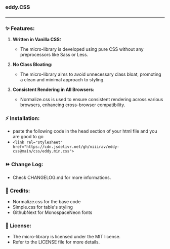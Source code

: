 ### <h3>eddy.CSS<h3>

<hr>

### ✨ Features:

1. **Written in Vanilla CSS:**
   - The micro-library is developed using pure CSS without any preprocessors like Sass or Less.

2. **No Class Bloating:**
   - The micro-library aims to avoid unnecessary class bloat, promoting a clean and minimal approach to styling.

3. **Consistent Rendering in All Browsers:**
   - Normalize.css is used to ensure consistent rendering across various browsers, enhancing cross-browser compatibility.

### ⚡️ Installation:

- paste the following code in the head section of your html file and you are good to go
- ```<link rel="stylesheet" href="https://cdn.jsdelivr.net/gh/niiirav/eddy-css@main/css/eddy.min.css">```

### ⏩ Change Log:

- Check CHANGELOG.md for more informations.

### 🙏 Credits:

- <a link="https://github.com/necolas/normalize.css/"> Normalize.css </a> for the base code
- <a link="https://github.com/kevquirk/simple.css"> Simple.css</a> for table's styling
- <a link="https://github.com/githubnext/monaspace"> GithubNext </a> for MonospaceNeon fonts 

### 📄 License:

- The micro-library is licensed under the MIT license.
- Refer to the LICENSE file for more details.
